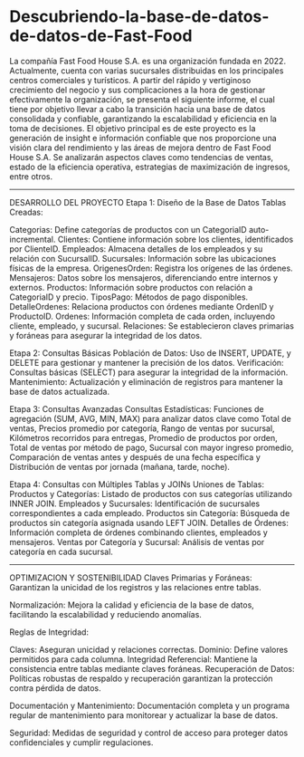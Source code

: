 # Descubriendo-la-base-de-datos-de-datos-de-Fast-Food

La compañía Fast Food House S.A. es una organización fundada en 2022. Actualmente, cuenta con varias sucursales distribuidas en los principales centros comerciales y turísticos. 
A partir del rápido y vertiginoso crecimiento del negocio y sus complicaciones a la hora de gestionar efectivamente la organización, se presenta el siguiente informe, el cual tiene por objetivo llevar a cabo la transición hacia una base de datos consolidada y confiable, garantizando la escalabilidad y eficiencia en la toma de decisiones.
El objetivo principal es de este proyecto es la generación de insight e información confiable que nos proporcione una visión clara del rendimiento y las áreas de mejora dentro de Fast Food House S.A. Se analizarán aspectos claves como tendencias de ventas, estado de la eficiencia operativa, estrategias de maximización de ingresos, entre otros.

___________________________________________________________________________________________________________________________________________________________________________________________________________________________________
DESARROLLO DEL PROYECTO
Etapa 1: Diseño de la Base de Datos
Tablas Creadas:

Categorias: Define categorías de productos con un CategoriaID auto-incremental.
Clientes: Contiene información sobre los clientes, identificados por ClienteID.
Empleados: Almacena detalles de los empleados y su relación con SucursalID.
Sucursales: Información sobre las ubicaciones físicas de la empresa.
OrigenesOrden: Registra los orígenes de las órdenes.
Mensajeros: Datos sobre los mensajeros, diferenciando entre internos y externos.
Productos: Información sobre productos con relación a CategoriaID y precio.
TiposPago: Métodos de pago disponibles.
DetalleOrdenes: Relaciona productos con órdenes mediante OrdenID y ProductoID.
Ordenes: Información completa de cada orden, incluyendo cliente, empleado, y sucursal.
Relaciones: Se establecieron claves primarias y foráneas para asegurar la integridad de los datos.

Etapa 2: Consultas Básicas
Población de Datos: Uso de INSERT, UPDATE, y DELETE para gestionar y mantener la precisión de los datos.
Verificación: Consultas básicas (SELECT) para asegurar la integridad de la información.
Mantenimiento: Actualización y eliminación de registros para mantener la base de datos actualizada.

Etapa 3: Consultas Avanzadas
Consultas Estadísticas: Funciones de agregación (SUM, AVG, MIN, MAX) para analizar datos clave como Total de ventas, Precios promedio por categoría, Rango de ventas por sucursal, Kilómetros recorridos para entregas, Promedio de productos por orden, Total de ventas por método de pago, Sucursal con mayor ingreso promedio, Comparación de ventas antes y después de una fecha específica y Distribución de ventas por jornada (mañana, tarde, noche).

Etapa 4: Consultas con Múltiples Tablas y JOINs
Uniones de Tablas:
Productos y Categorías: Listado de productos con sus categorías utilizando INNER JOIN.
Empleados y Sucursales: Identificación de sucursales correspondientes a cada empleado.
Productos sin Categoría: Búsqueda de productos sin categoría asignada usando LEFT JOIN.
Detalles de Órdenes: Información completa de órdenes combinando clientes, empleados y mensajeros.
Ventas por Categoría y Sucursal: Análisis de ventas por categoría en cada sucursal.


___________________________________________________________________________________________________________________________________________________________________________________________________________________________________
OPTIMIZACION Y SOSTENIBILIDAD
Claves Primarias y Foráneas: Garantizan la unicidad de los registros y las relaciones entre tablas.

Normalización: Mejora la calidad y eficiencia de la base de datos, facilitando la escalabilidad y reduciendo anomalías.

Reglas de Integridad:

Claves: Aseguran unicidad y relaciones correctas.
Dominio: Define valores permitidos para cada columna.
Integridad Referencial: Mantiene la consistencia entre tablas mediante claves foráneas.
Recuperación de Datos: Políticas robustas de respaldo y recuperación garantizan la protección contra pérdida de datos.

Documentación y Mantenimiento: Documentación completa y un programa regular de mantenimiento para monitorear y actualizar la base de datos.

Seguridad: Medidas de seguridad y control de acceso para proteger datos confidenciales y cumplir regulaciones.


